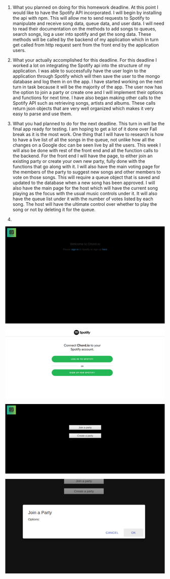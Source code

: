 1. What you planned on doing for this homework deadline.
At this point I would like to have the Spotify API incorporated. I will begin by installing the api with npm. This will allow me to send requests to Spotify to manipulate and receive song data, queue data, and user data. I will need to read their documentation on the methods to add songs to queues, search songs, log a user into spotify and get the song data. These methods will be called by the backend of my application which in turn get called from http request sent from the front end by the application users. 

2. What your actually accomplished for this deadline.
For this deadline I worked a lot on integrating the Spotify api into the structure of my application. I was able to successfully have the user login to the application through Spotify which will then save the user to the mongo database and log them in on the app. I have started working on the next turn in task because it will be the majority of the app. The user now has the option to join a party or create one and I will implement their options and functions for next time. I have also began making other calls to the Spotify API such as retrieving songs, artists and albums. These calls return json objects that are very well organized which makes it very easy to parse and use them. 

3. What you had planned to do for the next deadline.
This turn in will be the final app ready for testing. I am hoping to get a lot of it done over Fall break as it is the most work. One thing that I will have to research is how to have a live list of all the songs in the queue, not unlike how all the changes on a Google doc can be seen live by all the users. This week I will also be done with rest of the front end and all the function calls to the backend. For the front end I will have the page, to either join an existing party or create your own new party, fully done with the functions that go along with it. I will also have the main voting page for the members of the party to suggest new songs and other members to vote on those songs. This will require a queue object that is saved and updated to the database when a new song has been approved. I will also have the main page for the host which will have the current song playing as the focus with the usual music controls under it. It will also have the queue list under it with the number of votes listed by each song. The host will have the ultimate control over whether to play the song or not by deleting it for the queue. 

4. 

![alt text](https://github.com/mmassey477/chord.io/blob/master/checkpoints/welcome.png)

![alt text](https://github.com/mmassey477/chord.io/blob/master/checkpoints/spotify.png)

![alt text](https://github.com/mmassey477/chord.io/blob/master/checkpoints/party.png)

![alt text](https://github.com/mmassey477/chord.io/blob/master/checkpoints/dialog.png)
